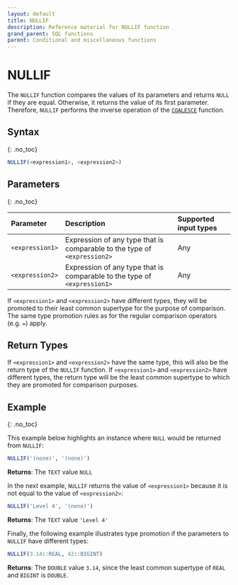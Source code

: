 ```yaml
---
layout: default
title: NULLIF
description: Reference material for NULLIF function
grand_parent: SQL functions
parent: Conditional and miscellaneous functions
---
```


# NULLIF

The `NULLIF` function compares the values of its parameters and returns `NULL` if they are equal. Otherwise, it returns the value of its first parameter. 
Therefore, `NULLIF` performs the inverse operation of the [`COALESCE`](./coalesce.md) function.

## Syntax
{: .no_toc}

```sql
NULLIF(<expression1>, <expression2>)
```

## Parameters 
{: .no_toc}

| Parameter | Description |Supported input types | 
| :-------- | :---------- |:---------|
| `<expression1>` | Expression of any type that is comparable to the type of `<expression2>` | Any | 
| `<expression2>` | Expression of any type that is comparable to the type of `<expression1>` | Any | 

If `<expression1>` and `<expression2>` have different types, they will be promoted to their least common supertype for the purpose of comparison. The same type promotion rules as for the regular comparison operators (e.g. `=`) apply.

## Return Types 

If `<expression1>` and `<expression2>` have the same type, this will also be the return type of the `NULLIF` function. 
If `<expression1>` and `<expression2>` have different types, the return type will be the least common supertype to which they are promoted for comparison purposes. 

## Example
{: .no_toc}

This example below highlights an instance where `NULL` would be returned from `NULLIF`: 

```sql
NULLIF('(none)', '(none)')
```

**Returns**: The `TEXT` value `NULL`

In the next example, `NULLIF` returns the value of `<expression1>` because it is not equal to the value of `<expression2>`: 

```sql
NULLIF('Level 4', '(none)')
```

**Returns**: The `TEXT` value `'Level 4'`

Finally, the following example illustrates type promotion if the parameters to `NULLIF` have different types:

```sql
NULLIF(3.14::REAL, 42::BIGINT)
```

**Returns**: The `DOUBLE` value `3.14`, since the least common supertype of `REAL` and `BIGINT` is `DOUBLE`.
